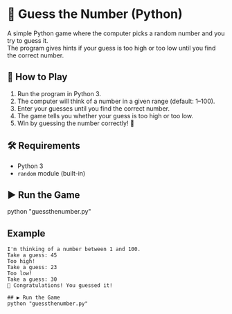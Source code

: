 # 🎲 Guess the Number (Python)

A simple Python game where the computer picks a random number and you try to guess it.  
The program gives hints if your guess is too high or too low until you find the correct number.

## 🚀 How to Play
1. Run the program in Python 3.  
2. The computer will think of a number in a given range (default: 1–100).  
3. Enter your guesses until you find the correct number.  
4. The game tells you whether your guess is too high or too low.  
5. Win by guessing the number correctly! 🎉  

## 🛠️ Requirements
- Python 3  
- `random` module (built-in)

## ▶️ Run the Game
python "guessthenumber.py"

## Example
```Welcome to Guess the Number!
I'm thinking of a number between 1 and 100.
Take a guess: 45
Too high!
Take a guess: 23
Too low!
Take a guess: 30
🎉 Congratulations! You guessed it!

## ▶️ Run the Game
python "guessthenumber.py"
